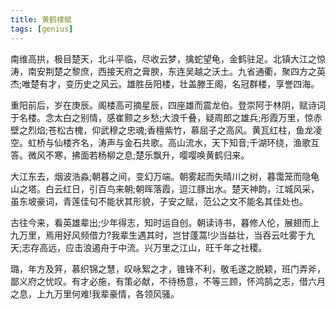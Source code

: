 ```yaml
---
title: 黄鹤楼赋
tags: [genius]
---
```


  南维高拱，极目楚天，北斗平临，尽收云梦，擒蛇望龟，金鹤驻足。北镇大江之惊涛，南安荆楚之黎庶，西接天府之膏腴，东连吴越之沃土。九省通衢，聚四方之英杰;唯楚有才，变历史之风云。雄胜岳阳楼，壮盖滕王阁，名冠群楼，享誉四海。


  重阳前后，岁在庚辰。阁楼高可摘星辰，四座雄而震龙伯。登崇阿于林阴，赋诗词于名楼。念太白之别情，感崔颢之乡愁;大浪千叠，疑周郎之雄兵;彤霞万里，惊赤壁之烈焰;苍松古槐，仰武穆之忠魂;香檀紫竹，慕屈子之高风。黄瓦红柱，鱼龙凌空。虹桥与仙楼齐名，涛声与金石共歌。高山流水，天下知音;千湖环绕，渔歌互答。微风不寒，拂面若杨柳之息;楚乐飘升，嘤嘤唤黄鹤归来。


  大江东去，烟波浩淼;朝暮之间，变幻万端。朝雾起而失晴川之树，暮霭笼而隐龟山之塔。白云红日，引百鸟来朝;朝晖落霞，逗江豚出水。楚天神韵，江城风采，虽东坡豪词，青莲佳句不能状其形貌，子安之赋，范公之文不能名其佳处也。


  古往今来，看英雄辈出;少年得志，知时运自创。朝读诗书，暮修人伦，展翅而上九万里，焉用好风频借力?我辈生遇其时，岂甘蓬蒿!少当益壮，当吞云吐雾于九天;志存高远，应击浪遏舟于中流。兴万里之江山，旺千年之社稷。


  璐，年方及笄，慕织锦之慧，叹咏絮之才，锥锋不利，敬毛遂之脱颖，班门弄斧，鄙义府之忧叹。有才必施，有策必献，不待杨意，不等三顾，怀鸿鹄之志，借六月之息，上九万里何难!我辈豪情，各领风骚。


